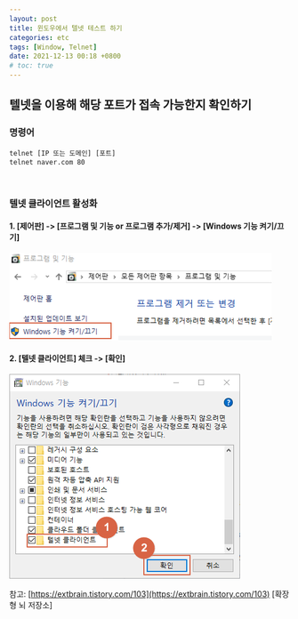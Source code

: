 ```yaml
---
layout: post
title: 윈도우에서 텔넷 테스트 하기
categories: etc
tags: [Window, Telnet]
date: 2021-12-13 00:18 +0800
# toc: true
---
```


## 텔넷을 이용해 해당 포트가 접속 가능한지 확인하기

### 명령어

    telnet [IP 또는 도메인] [포트]
    telnet naver.com 80

<br>

### 텔넷 클라이언트 활성화

#### 1. [제어판] -> [프로그램 및 기능 or 프로그램 추가/제거] -> [Windows 기능 켜기/끄기]

![](/assets/img/99A4663B5BFDF6F921.png)
<br>

#### 2. [텔넷 클라이언트] 체크 -> [확인]

![](/assets/img/99DD983E5BFDF72E24.png)
<br>

참고: [https://extbrain.tistory.com/103](https://extbrain.tistory.com/103) [확장형 뇌 저장소]
